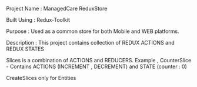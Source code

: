Project Name : ManagedCare ReduxStore

Built Using : Redux-Toolkit

Purpose : Used as a common store for both Mobile and WEB platforms.

Description : This project contains collection of REDUX ACTIONS and REDUX STATES

Slices is a combination of ACTIONS and REDUCERS. Example , CounterSlice - Contains ACTIONS (INCREMENT , DECREMENT) and STATE (counter : 0)

CreateSlices only for Entities
